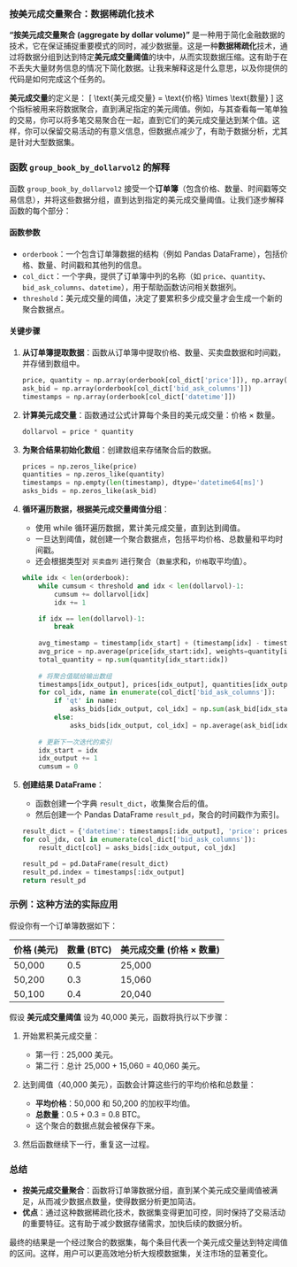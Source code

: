 ### 按美元成交量聚合：数据稀疏化技术
**“按美元成交量聚合 (aggregate by dollar volume)”** 是一种用于简化金融数据的技术，它在保证捕捉重要模式的同时，减少数据量。这是一种**数据稀疏化**技术，通过将数据分组到达到特定**美元成交量阈值**的块中，从而实现数据压缩。这有助于在不丢失大量财务信息的情况下简化数据。让我来解释这是什么意思，以及你提供的代码是如何完成这个任务的。

**美元成交量**的定义是：
\[ \text{美元成交量} = \text{价格} \times \text{数量} \]
这个指标被用来将数据聚合，直到满足指定的美元阈值。例如，与其查看每一笔单独的交易，你可以将多笔交易聚合在一起，直到它们的美元成交量达到某个值。这样，你可以保留交易活动的有意义信息，但数据点减少了，有助于数据分析，尤其是针对大型数据集。

### 函数 `group_book_by_dollarvol2` 的解释

函数 `group_book_by_dollarvol2` 接受一个**订单簿**（包含价格、数量、时间戳等交易信息），并将这些数据分组，直到达到指定的美元成交量阈值。让我们逐步解释函数的每个部分：

#### 函数参数
- `orderbook`：一个包含订单簿数据的结构（例如 Pandas DataFrame），包括价格、数量、时间戳和其他列的信息。
- `col_dict`：一个字典，提供了订单簿中列的名称（如 `price`、`quantity`、`bid_ask_columns`、`datetime`），用于帮助函数访问相关数据列。
- `threshold`：美元成交量的阈值，决定了要累积多少成交量才会生成一个新的聚合数据点。

#### 关键步骤
1. **从订单簿提取数据**：函数从订单簿中提取价格、数量、买卖盘数据和时间戳，并存储到数组中。
    ```python
    price, quantity = np.array(orderbook[col_dict['price']]), np.array(orderbook[col_dict['quantity']])
    ask_bid = np.array(orderbook[col_dict['bid_ask_columns']])
    timestamps = np.array(orderbook[col_dict['datetime']])
    ```

2. **计算美元成交量**：函数通过公式计算每个条目的美元成交量：价格 × 数量。
    ```python
    dollarvol = price * quantity
    ```

3. **为聚合结果初始化数组**：创建数组来存储聚合后的数据。
    ```python
    prices = np.zeros_like(price)
    quantities = np.zeros_like(quantity)
    timestamps = np.empty(len(timestamp), dtype='datetime64[ms]')
    asks_bids = np.zeros_like(ask_bid)
    ```

4. **循环遍历数据，根据美元成交量阈值分组**：
    - 使用 while 循环遍历数据，累计美元成交量，直到达到阈值。
    - 一旦达到阈值，就创建一个聚合数据点，包括平均价格、总数量和平均时间戳。
    - 还会根据类型对 `买卖盘列` 进行聚合（`数量`求和，`价格`取平均值）。
    ```python
    while idx < len(orderbook):
        while cumsum < threshold and idx < len(dollarvol)-1:
            cumsum += dollarvol[idx]
            idx += 1

        if idx == len(dollarvol)-1:
            break
        
        avg_timestamp = timestamp[idx_start] + (timestamp[idx] - timestamp[idx_start]) / 2
        avg_price = np.average(price[idx_start:idx], weights=quantity[idx_start:idx])
        total_quantity = np.sum(quantity[idx_start:idx])
        
        # 将聚合值赋给输出数组
        timestamps[idx_output], prices[idx_output], quantities[idx_output] = avg_timestamp, avg_price, total_quantity
        for col_idx, name in enumerate(col_dict['bid_ask_columns']):
            if 'qt' in name:
                asks_bids[idx_output, col_idx] = np.sum(ask_bid[idx_start:idx, col_idx])
            else:
                asks_bids[idx_output, col_idx] = np.average(ask_bid[idx_start:idx, col_idx], weights=ask_bid[idx_start:idx, col_idx+1])
        
        # 更新下一次迭代的索引
        idx_start = idx
        idx_output += 1
        cumsum = 0
    ```

5. **创建结果 DataFrame**：
    - 函数创建一个字典 `result_dict`，收集聚合后的值。
    - 然后创建一个 Pandas DataFrame `result_pd`，聚合的时间戳作为索引。
    ```python
    result_dict = {'datetime': timestamps[:idx_output], 'price': prices[:idx_output], 'quantity': quantities[:idx_output]}
    for col_jdx, col in enumerate(col_dict['bid_ask_columns']):
        result_dict[col] = asks_bids[:idx_output, col_jdx]
    
    result_pd = pd.DataFrame(result_dict)
    result_pd.index = timestamps[:idx_output]
    return result_pd
    ```

### 示例：这种方法的实际应用
假设你有一个订单簿数据如下：

| 价格 (美元) | 数量 (BTC) | 美元成交量 (价格 × 数量) |
|-------------|------------|--------------------------|
| 50,000      | 0.5        | 25,000                   |
| 50,200      | 0.3        | 15,060                   |
| 50,100      | 0.4        | 20,040                   |

假设 **美元成交量阈值** 设为 40,000 美元，函数将执行以下步骤：

1. 开始累积美元成交量：
   - 第一行：25,000 美元。
   - 第二行：总计 25,000 + 15,060 = 40,060 美元。

2. 达到阈值（40,000 美元），函数会计算这些行的平均价格和总数量：
   - **平均价格**：50,000 和 50,200 的加权平均值。
   - **总数量**：0.5 + 0.3 = 0.8 BTC。
   - 这个聚合的数据点就会被保存下来。

3. 然后函数继续下一行，重复这一过程。

### 总结
- **按美元成交量聚合**：函数将订单簿数据分组，直到某个美元成交量阈值被满足，从而减少数据点数量，使得数据分析更加简洁。
- **优点**：通过这种数据稀疏化技术，数据集变得更加可控，同时保持了交易活动的重要特征。这有助于减少数据存储需求，加快后续的数据分析。

最终的结果是一个经过聚合的数据集，每个条目代表一个美元成交量达到特定阈值的区间。这样，用户可以更高效地分析大规模数据集，关注市场的显著变化。